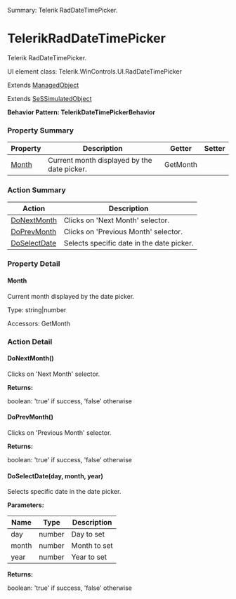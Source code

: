 Summary: Telerik RadDateTimePicker.

# TelerikRadDateTimePicker

Telerik RadDateTimePicker.
 
UI element class: Telerik.WinControls.UI.RadDateTimePicker

Extends [ManagedObject](ManagedObject.md)

Extends [SeSSimulatedObject](SeSSimulatedObject.md)





**Behavior Pattern: TelerikDateTimePickerBehavior**


<!-- ============================== property summary ========================== -->

	

### Property Summary

| **Property** | **Description** | **Getter** | **Setter** |
| ------------ | --------------- | ---------- | ---------- |
| [Month](#Month) | Current month displayed by the date picker. | GetMonth |  |



	
<!-- ============================== action summary ========================== -->



### Action Summary

|  **Action** | **Description** | 
| ----------- | --------------- |
|	[DoNextMonth](#DoNextMonth) | Clicks on 'Next Month' selector. |
|	[DoPrevMonth](#DoPrevMonth) | Clicks on 'Previous Month' selector. |
|	[DoSelectDate](#DoSelectDate) | Selects specific date in the date picker. |




<!-- ============================== property detail ========================== -->
	
### Property Detail
		
<a name="Month"></a>
#### Month


Current month displayed by the date picker.

			
	
			
Type: string|number
			
			
Accessors: GetMonth
			
		
	
	
<!-- ============================== action detail ========================== -->
	
### Action Detail
		
<a name="DoNextMonth"></a>    
#### DoNextMonth()

Clicks on 'Next Month' selector.




**Returns:**

boolean: 'true' if success, 'false' otherwise



<a name="see.also.telerikraddatetimepicker.donextmonth"></a>

<a name="DoPrevMonth"></a>    
#### DoPrevMonth()

Clicks on 'Previous Month' selector.




**Returns:**

boolean: 'true' if success, 'false' otherwise



<a name="see.also.telerikraddatetimepicker.doprevmonth"></a>

<a name="DoSelectDate"></a>    
#### DoSelectDate(day, month, year)

Selects specific date in the date picker.


**Parameters:**

|	**Name** | **Type** | **Description** |
| ---------- | -------- | --------------- |
| day | number |	Day to set |
| month | number |	Month to set |
| year | number |	Year to set |




**Returns:**

boolean: 'true' if success, 'false' otherwise



<a name="see.also.telerikraddatetimepicker.doselectdate"></a>

	

